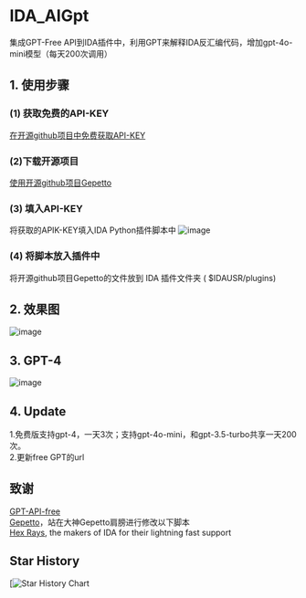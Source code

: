 # IDA_AIGpt
集成GPT-Free API到IDA插件中，利用GPT来解释IDA反汇编代码，增加gpt-4o-mini模型（每天200次调用）

## 1. 使用步骤
### (1) 获取免费的API-KEY

[在开源github项目中免费获取API-KEY](https://github.com/chatanywhere/GPT_API_free) 

### (2)下载开源项目

[使用开源github项目Gepetto](https://github.com/JusticeRage/Gepetto)


### (3) 填入API-KEY
将获取的APIK-KEY填入IDA Python插件脚本中
![image](https://github.com/user-attachments/assets/b8b851a4-cb28-4404-b021-193f91cf8c0c)

   
### (4) 将脚本放入插件中
将开源github项目Gepetto的文件放到 IDA 插件文件夹 ( $IDAUSR/plugins)
   
   
            
## 2. 效果图
![image](https://github.com/user-attachments/assets/889f3964-eae0-4f14-a5e7-5077d5f43b4a)


## 3. GPT-4
![image](https://github.com/user-attachments/assets/32c30804-0913-41f9-840c-df168a062e5e)


## 4. Update
1.免费版支持gpt-4，一天3次；支持gpt-4o-mini，和gpt-3.5-turbo共享一天200次。   
2.更新free GPT的url

## 致谢
[GPT-API-free](https://github.com/chatanywhere/GPT_API_free)   
[Gepetto](https://github.com/JusticeRage/Gepetto)，站在大神Gepetto肩膀进行修改以下脚本  
[Hex Rays](https://hex-rays.com/), the makers of IDA for their lightning fast support  



## Star History

[![Star History Chart](https://api.star-history.com/svg?repos=FBLeee/IDA_AIGpt&type=Date)
